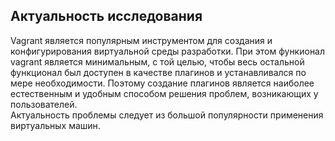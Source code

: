 ## Актуальность исследования

Vagrant является популярным инструментом для создания и конфигурирования виртуальной среды разработки. При этом функионал vagrant является минимальным, с той целью, чтобы весь остальной функционал был доступен в качестве плагинов и устанавливался по мере необходимости. Поэтому создание плагинов является наиболее естественным и удобным способом решения проблем, возникающих у пользователей.  
Актуальность проблемы следует из большой популярности применения виртуальных машин.
